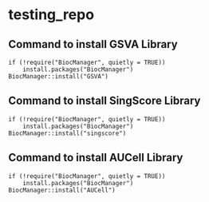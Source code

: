 # testing_repo

## Command to install GSVA Library
```console
if (!require("BiocManager", quietly = TRUE))
    install.packages("BiocManager")
BiocManager::install("GSVA")
```

## Command to install SingScore Library
```console
if (!require("BiocManager", quietly = TRUE))
    install.packages("BiocManager")
BiocManager::install("singscore")
```

## Command to install AUCell Library
```console
if (!require("BiocManager", quietly = TRUE))
    install.packages("BiocManager")
BiocManager::install("AUCell")
```

